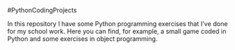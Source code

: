 #PythonCodingProjects

In this repository I have some Python programming exercises that I've done for my school work. 
Here you can find, for example, a small game coded in Python and some exercises in object programming.
